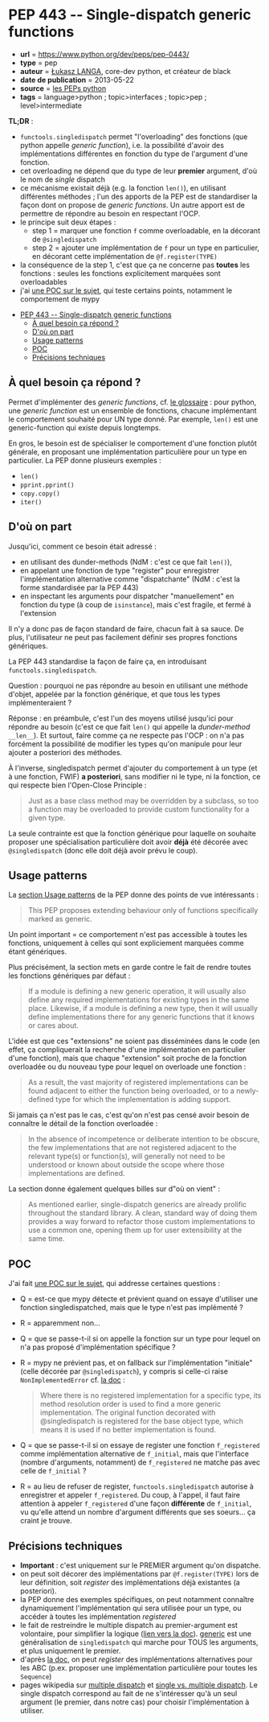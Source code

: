 # PEP 443 -- Single-dispatch generic functions

- **url** = https://www.python.org/dev/peps/pep-0443/
- **type** = pep
- **auteur** = [Łukasz LANGA](https://lukasz.langa.pl/), core-dev python, et créateur de black
- **date de publication** = 2013-05-22
- **source** = [les PEPs python](https://www.python.org/dev/peps/)
- **tags** = language>python ; topic>interfaces ; topic>pep ; level>intermediate

**TL;DR** :
- `functools.singledispatch` permet "l'overloading" des fonctions (que python appelle _generic function_), i.e. la possibilité d'avoir des implémentations différentes en fonction du type de l'argument d'une fonction.
- cet overloading ne dépend que du type de leur **premier** argument, d'où le nom de *single* dispatch
- ce mécanisme existait déjà (e.g. la fonction `len()`), en utilisant différentes méthodes ; l'un des apports de la PEP est de standardiser la façon dont on propose de _generic functions_. Un autre apport est de permettre de répondre au besoin en respectant l'OCP.
- le principe suit deux étapes :
    - step 1 = marquer une fonction `f` comme overloadable, en la décorant de `@singledispatch`
    - step 2 = ajouter une implémentation de `f` pour un type en particulier, en décorant cette implémentation de `@f.register(TYPE)`
- la conséquence de la step 1, c'est que ça ne concerne pas **toutes** les fonctions : seules les fonctions explicitement marquées sont overloadables
- j'ai [une POC sur le sujet](https://github.com/phidra/pocs/blob/572839bedf3e4d3c76699764962755a9b337a426/python/singledispatch/poc.py), qui teste certains points, notamment le comportement de mypy


* [PEP 443 -- Single-dispatch generic functions](#pep-443----single-dispatch-generic-functions)
   * [À quel besoin ça répond ?](#à-quel-besoin-ça-répond-)
   * [D'où on part](#doù-on-part)
   * [Usage patterns](#usage-patterns)
   * [POC](#poc)
   * [Précisions techniques](#précisions-techniques)

## À quel besoin ça répond ?

Permet d'implémenter des _generic functions_, cf. [le glossaire](https://docs.python.org/3/glossary.html#term-generic-function) : pour python, une _generic function_ est un ensemble de fonctions, chacune implémentant le comportement souhaité pour UN type donné. Par exemple, `len()` est une generic-function qui existe depuis longtemps.

En gros, le besoin est de spécialiser le comportement d'une fonction plutôt générale, en proposant une implémentation particulière pour un type en particulier. La PEP donne plusieurs exemples :

- `len()`
- `pprint.pprint()`
- `copy.copy()`
- `iter()`

## D'où on part

Jusqu'ici, comment ce besoin était adressé :

- en utilisant des dunder-methods (NdM : c'est ce que fait `len()`), 
- en appelant une fonction de type "register" pour enregistrer l'implémentation alternative comme "dispatchante" (NdM : c'est la forme standardisée par la PEP 443)
- en inspectant les arguments pour dispatcher "manuellement" en fonction du type (à coup de `isinstance`), mais c'est fragile, et fermé à l'extension

Il n'y a donc pas de façon standard de faire, chacun fait à sa sauce. De plus, l'utilisateur ne peut pas facilement définir ses propres fonctions génériques.

La PEP 443 standardise la façon de faire ça, en introduisant `functools.singledispatch`.

Question : pourquoi ne pas répondre au besoin en utilisant une méthode d'objet, appelée par la fonction générique, et que tous les types implémenteraient ?

Réponse : en préambule, c'est l'un des moyens utilisé jusqu'ici pour répondre au besoin (c'est ce que fait `len()` qui appelle la _dunder-method_ `__len__`). Et surtout, faire comme ça ne respecte pas l'OCP : on n'a pas forcément la possibilité de modifier les types qu'on manipule pour leur ajouter a posteriori des méthodes.

À l'inverse, singledispatch permet d'ajouter du comportement à un type (et à une fonction, FWIF) **a posteriori**, sans modifier ni le type, ni la fonction, ce qui respecte bien l'Open-Close Principle :

> Just as a base class method may be overridden by a subclass, so too a function may be overloaded to provide custom functionality for a given type.

La seule contrainte est que la fonction générique pour laquelle on souhaite proposer une spécialisation particulière doit avoir **déjà** été décorée avec `@singledispatch` (donc elle doit déjà avoir prévu le coup).

## Usage patterns

La [section Usage patterns](https://www.python.org/dev/peps/pep-0443/#usage-patterns) de la PEP donne des points de vue intéressants :

> This PEP proposes extending behaviour only of functions specifically marked as generic.

Un point important = ce comportement n'est pas accessible à toutes les fonctions, uniquement à celles qui sont expliciement marquées comme étant génériques.

Plus précisément, la section mets en garde contre le fait de rendre toutes les fonctions génériques par défaut :

> If a module is defining a new generic operation, it will usually also define any required implementations for existing types in the same place.
> Likewise, if a module is defining a new type, then it will usually define implementations there for any generic functions that it knows or cares about.

L'idée est que ces "extensions" ne soient pas disséminées dans le code (en effet, ça compliquerait la recherche d'une implémentation en particulier d'une fonction), mais que chaque "extension" soit proche de la fonction overloadée ou du nouveau type pour lequel on overloade une fonction :

>  As a result, the vast majority of registered implementations can be found adjacent to either the function being overloaded, or to a newly-defined type for which the implementation is adding support.

Si jamais ça n'est pas le cas, c'est qu'on n'est pas censé avoir besoin de connaître le détail de la fonction overloadée :

> In the absence of incompetence or deliberate intention to be obscure, the few implementations that are not registered adjacent to the relevant type(s) or function(s), will generally not need to be understood or known about outside the scope where those implementations are defined.

La section donne également quelques billes sur d"où on vient" :

> As mentioned earlier, single-dispatch generics are already prolific throughout the standard library.
> A clean, standard way of doing them provides a way forward to refactor those custom implementations to use a common one, opening them up for user extensibility at the same time.

## POC

J'ai fait [une POC sur le sujet](https://github.com/phidra/pocs/blob/b052307751e4854457f83ba76b3f7b54179528ac/python/singledispatch/poc.py), qui addresse certaines questions :

- Q = est-ce que mypy détecte et prévient quand on essaye d'utiliser une fonction singledispatched, mais que le type n'est pas implémenté ?
- R = apparemment non...
- Q = que se passe-t-il si on appelle la fonction sur un type pour lequel on n'a pas proposé d'implémentation spécifique ?
- R = mypy ne prévient pas, et on fallback sur l'implémentation "initiale" (celle décorée par `@singledispatch`), y compris si celle-ci raise `NonImplementedError` cf. [la doc](https://www.python.org/dev/peps/pep-0443/#user-api) :

    > Where there is no registered implementation for a specific type, its method resolution order is used to find a more generic implementation. The original function decorated with @singledispatch is registered for the base object type, which means it is used if no better implementation is found.
- Q = que se passe-t-il si on essaye de register une fonction `f_registered` comme implémentation alternative de `f_initial`, mais que l'interface (nombre d'arguments, notamment) de `f_registered` ne matche pas avec celle de `f_initial` ?
- R = au lieu de refuser de register, `functools.singledispatch` autorise à enregistrer et appeler `f_registered`. Du coup, à l'appel, il faut faire attention à appeler `f_registered` d'une façon **différente** de `f_initial`, vu qu'elle attend un nombre d'argument différents que ses soeurs... ça craint je trouve.

## Précisions techniques

- **Important** : c'est uniquement sur le PREMIER argument qu'on dispatche.
- on peut soit décorer des implémentations par `@f.register(TYPE)` lors de leur définition, soit _register_ des implémentations déjà existantes (a posteriori).
- la PEP donne des exemples spécifiques, on peut notamment connaître dynamiquement l'implémentation qui sera utilisée pour un type, ou accéder à toutes les implémentation _registered_
- le fait de restreindre le multiple dispatch au premier-argument est volontaire, pour simplifier la logique ([lien vers la doc](https://www.python.org/dev/peps/pep-0443/#alternative-approaches)). [generic](https://pypi.org/project/generic/) est une généralisation de `singledispatch` qui marche pour TOUS les arguments, et plus uniquement le premier.
- d'après [la doc](https://www.python.org/dev/peps/pep-0443/#abstract-base-classes), on peut _register_ des implémentations alternatives pour les ABC (p.ex. proposer une implémentation particulière pour toutes les `Sequence`)
- pages wikipedia sur [multiple dispatch](https://en.wikipedia.org/wiki/Multiple_dispatch) et [single vs. multiple dispatch](https://en.wikipedia.org/wiki/Dynamic_dispatch#Single_and_multiple_dispatch). Le single dispatch correspond au fait de ne s'intéresser qu'à un seul argument (le premier, dans notre cas) pour choisir l'implémentation à utiliser.
